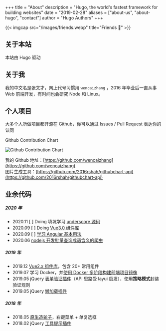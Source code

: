 +++
title = "About"
description = "Hugo, the world's fastest framework for building websites"
date = "2019-02-28"
aliases = ["about-us", "about-hugo", "contact"]
author = "Hugo Authors"
+++

{{< imgcap src="/images/friends.webp" title="Friends 💖" >}}


## 关于本站

本站由 Hugo 驱动

## 关于我

我的中文名是张文才，网上代号习惯用 `wencaizhang` ，2016 年毕业后一直从事 Web 前端开发，有时间也会研究 Node 和 Linux。

## 个人项目

大多个人所做项目都开源在 Github，你可以通过 Issues / Pull Request 表达你的认同

Github Contribution Chart

![Github Contribution Chart](https://ghchart.rshah.org/wencaizhang)

我的 Github 地址：[https://github.com/wencaizhang](https://github.com/wencaizhang)  
图片生成工具：[https://github.com/2016rshah/githubchart-api](https://github.com/2016rshah/githubchart-api)

## 业余代码

##### 2020 年

- 2020.11 [ ]  Doing 填坑学习 [underscore 源码](https://github.com/wencaizhang/underscore-analysis)
- 2020.09 [ ]  Doing [Vue3.0 组件库](https://github.com/wencaizhang/ActionVue/tree/vite-vuejs3.x)
- 2020.09 [ ]  [学习 Angular 基本用法](https://github.com/wencaizhang/angular-tour-of-heroes)
- 2020.06 [nodejs 开发批量查询成语含义的爬虫](https://github.com/wencaizhang/express-spider-multi-explain-words)

##### 2019 年

- 2019.12 [Vue2.x 组件库](https://github.com/wencaizhang/ActionVue/tree/dev)，包含 20+ 常用组件
- 2019.07 学习 Docker，并[使用 Docker 多阶段构建前端项目镜像](https://github.com/wencaizhang/best-Dockerfile-for-spa)
- 2019.05 jQuery [表单验证插件](https://github.com/wencaizhang/jquery.formValidate)（API 思路受 layui 启发），使用**策略模式**封装验证规则
- 2019.05 jQuery [懒加载插件](https://github.com/wencaizhang/jquery.lazyload)

##### 2018 年

- 2018.05 [原生造轮子](https://github.com/wencaizhang/wheels)，右键菜单 + 单复选框
- 2018.02 jQuery [工具提示插件](https://github.com/wencaizhang/jquery.zToolTip)